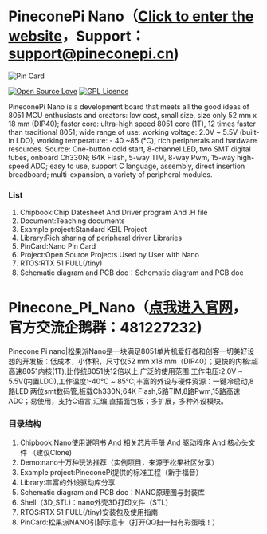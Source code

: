 # PineconePi Nano（[Click to enter the website](http://www.pineconepi.cn)，Support：support@pineconepi.cn)
![Pin Card](https://github.com/pineconepi/Pinecone_Pi_Nano/raw/master/PinCard/PinCard.jpg)

[![Open Source Love](https://badges.frapsoft.com/os/v2/open-source.svg?v=103)](https://github.com/ellerbrock/open-source-badges/)
[![GPL Licence](https://badges.frapsoft.com/os/gpl/gpl.png?v=103)](https://opensource.org/licenses/GPL-3.0/)

PineconePi Nano is a development board that meets all the good ideas of 8051 MCU enthusiasts and creators: low cost, small size, size only 52 mm x 18 mm (DIP40); faster core: ultra-high speed 8051 core (1T), 12 times faster than traditional 8051; wide range of use: working voltage: 2.0V ~ 5.5V (built-in LDO), working temperature: - 40 ~85 (℃); rich peripherals and hardware resources. Source: One-button cold start, 8-channel LED, two SMT digital tubes, onboard Ch330N; 64K Flash, 5-way TIM, 8-way Pwm, 15-way high-speed ADC; easy to use, support C language, assembly, direct insertion breadboard; multi-expansion, a variety of peripheral modules.

###  **List** 

1. Chipbook:Chip Datesheet And Driver program And .H file 
2. Document:Teaching documents
3. Example project:Standard KEIL Project
4. Library:Rich sharing of peripheral driver Libraries
5. PinCard:Nano Pin Card
6. Project:Open Source Projects Used by User with Nano
7. RTOS:RTX 51 FULL(/tiny)
8. Schematic diagram and PCB doc：Schematic diagram and PCB doc
 
 

# Pinecone_Pi_Nano（[点我进入官网](http://www.pineconepi.cn)，官方交流企鹅群：481227232)
Pinecone Pi nano|松果派Nano是一块满足8051单片机爱好者和创客一切美好设想的开发板：低成本，小体积，尺寸仅52 mm x18 mm（DIP40）；更快的内核:超高速8051内核(1T),比传统8051快12倍以上;广泛的使用范围:工作电压:2.0V ~ 5.5V(内置LDO),工作温度:-40℃ ~ 85℃;丰富的外设与硬件资源：一键冷启动,8路LED,两位smt数码管,板载Ch330N;64K Flash,5路TIM,8路Pwm,15路高速ADC；易使用，支持C语言,汇编,直插面包板；多扩展，多种外设模块。

###  **目录结构** 

1. Chipbook:Nano使用说明书 And 相关芯片手册 And 驱动程序 And 核心头文件 （建议Clone)
2. Demo:nano十万种玩法推荐（实例项目，来源于松果社区分享）
3. Example project:PineconePi提供的标准工程（新手福音）
4. Library:丰富的外设驱动库分享
5. Schematic diagram and PCB doc：NANO原理图与封装库
6. Shell（3D_STL)：nano外壳3D打印文件（STL）
7. RTOS:RTX 51 FULL(/tiny)安装包及使用指南
8. PinCard:松果派NANO引脚示意卡（打开QQ扫一扫有彩蛋哦！）
